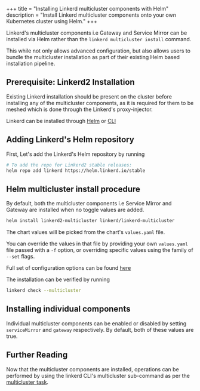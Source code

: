 +++
title = "Installing Linkerd multicluster components with Helm"
description = "Install Linkerd multicluster components onto your own Kubernetes cluster using Helm."
+++

Linkerd's multicluster components i.e Gateway and Service Mirror can
be installed via Helm rather than the `linkerd multicluster install` command.

This while not only allows advanced configuration, but also allows users
to bundle the multicluster installation as part of their existing Helm based
installation pipeline.

## Prerequisite: Linkerd2 Installation

Existing Linkerd installation should be present on the cluster before installing
any of the multicluster components, as it is required for them to be meshed which
is done through the Linkerd's proxy-injector.

Linkerd can be installed through [Helm](https://linkerd.io/2/tasks/install-helm)
or [CLI](https://linkerd.io/2/tasks/install/)

## Adding Linkerd's Helm repository

First, Let's add the Linkerd's Helm repository by running

```bash
# To add the repo for Linkerd2 stable releases:
helm repo add linkerd https://helm.linkerd.io/stable
```

## Helm multicluster install procedure

By default, both the multicluster components i.e Service Mirror and Gateway are
installed when no toggle values are added.

```bash
helm install linkerd2-multicluster linkerd/linkerd-multicluster
```

The chart values will be picked from the chart's `values.yaml` file.

You can override the values in that file by providing your own `values.yaml`
file passed with a `-f` option, or overriding specific values using the family of
`--set` flags.

Full set of configuration options can be found [here](https://github.com/linkerd/linkerd2/tree/master/charts/linkerd2-multicluster#configuration)

The installation can be verified by running

```bash
linkerd check --multicluster
```

## Installing individual components

Individual multicluster components can be enabled or disabled by setting
`serviceMirror` and `gateway` respectively. By default, both of these
values are true.

## Further Reading

Now that the multicluster components are installed, operations can be performed
by using the linkerd CLI's multicluster sub-command as per the [multicluster task](https://linkerd.io/2/features/multicluster).
